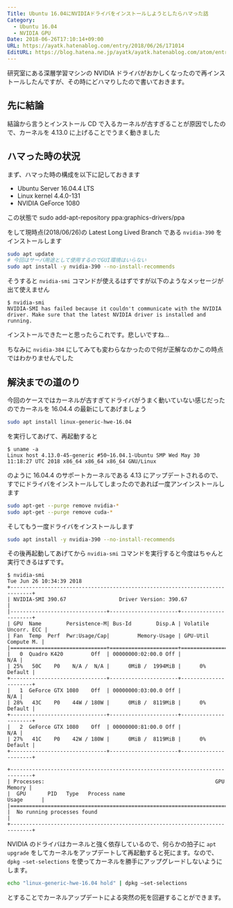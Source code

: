 ```yaml
---
Title: Ubuntu 16.04にNVIDIAドライバをインストールしようとしたらハマった話
Category:
  - Ubuntu 16.04
  - NVIDIA GPU
Date: 2018-06-26T17:10:14+09:00
URL: https://ayatk.hatenablog.com/entry/2018/06/26/171014
EditURL: https://blog.hatena.ne.jp/ayatk/ayatk.hatenablog.com/atom/entry/17391345971657880298
---
```


研究室にある深層学習マシンの NVIDIA ドライバがおかしくなったので再インストールしたんですが、その時にどハマりしたので書いておきます。

## 先に結論

結論から言うとインストール CD で入るカーネルが古すぎることが原因でしたので、カーネルを 4.13.0 に上げることでうまく動きました

## ハマった時の状況

まず、ハマった時の構成を以下に記しておきます

- Ubuntu Server 16.04.4 LTS
- Linux kernel 4.4.0-131
- NVIDIA GeForce 1080

この状態で
sudo add-apt-repository ppa:graphics-drivers/ppa

をして現時点(2018/06/26)の Latest Long Lived Branch である `nvidia-390` をインストールします

```sh
sudo apt update
# 今回はサーバ用途として使用するのでGUI環境はいらない
sudo apt install -y nvidia-390 --no-install-recommends
```

そうすると `nvidia-smi` コマンドが使えるはずですが以下のようなメッセージが出て使えません

```
$ nvidia-smi
NVIDIA-SMI has failed because it couldn't communicate with the NVIDIA driver. Make sure that the latest NVIDIA driver is installed and running.
```

インストールできたーと思ったらこれです。悲しいですね…

ちなみに `nvidia-384` にしてみても変わらなかったので何が正解なのかこの時点ではわかりませんでした

<!-- more -->

## 解決までの道のり

今回のケースではカーネルが古すぎてドライバがうまく動いていない感じだったのでカーネルを 16.04.4 の最新にしてあげましょう

```sh
sudo apt install linux-generic-hwe-16.04
```

を実行してあげて、再起動すると

```
$ uname -a
Linux host 4.13.0-45-generic #50~16.04.1-Ubuntu SMP Wed May 30 11:18:27 UTC 2018 x86_64 x86_64 x86_64 GNU/Linux
```

のように 16.04.4 のサポートカーネルである 4.13 にアップデートされるので、すでにドライバをインストールしてしまったのであれば一度アンインストールします

```sh
sudo apt-get --purge remove nvidia-*
sudo apt-get --purge remove cuda-*
```

そしてもう一度ドライバをインストールします

```sh
sudo apt install -y nvidia-390 --no-install-recommends
```

その後再起動してあげてから `nvidia-smi` コマンドを実行すると今度はちゃんと実行できるはずです。

```
$ nvidia-smi
Tue Jun 26 10:34:39 2018
+-----------------------------------------------------------------------------+
| NVIDIA-SMI 390.67                 Driver Version: 390.67                    |
|-------------------------------+----------------------+----------------------+
| GPU  Name        Persistence-M| Bus-Id        Disp.A | Volatile Uncorr. ECC |
| Fan  Temp  Perf  Pwr:Usage/Cap|         Memory-Usage | GPU-Util  Compute M. |
|===============================+======================+======================|
|   0  Quadro K420         Off  | 00000000:02:00.0 Off |                  N/A |
| 25%   50C    P0    N/A /  N/A |      0MiB /  1994MiB |      0%      Default |
+-------------------------------+----------------------+----------------------+
|   1  GeForce GTX 1080    Off  | 00000000:03:00.0 Off |                  N/A |
| 28%   43C    P0    44W / 180W |      0MiB /  8119MiB |      0%      Default |
+-------------------------------+----------------------+----------------------+
|   2  GeForce GTX 1080    Off  | 00000000:81:00.0 Off |                  N/A |
| 27%   41C    P0    42W / 180W |      0MiB /  8119MiB |      0%      Default |
+-------------------------------+----------------------+----------------------+

+-----------------------------------------------------------------------------+
| Processes:                                                       GPU Memory |
|  GPU       PID   Type   Process name                             Usage      |
|=============================================================================|
|  No running processes found                                                 |
+-----------------------------------------------------------------------------+
```

NVIDIA のドライバはカーネルと強く依存しているので、何らかの拍子に `apt upgrade` をしてカーネルをアップデートして再起動すると死にます。なので、`dpkg –set-selections` を使ってカーネルを勝手にアップグレードしないようにします。

```sh
echo "linux-generic-hwe-16.04 hold" | dpkg –set-selections
```

とすることでカーネルアップデートによる突然の死を回避することができます。
